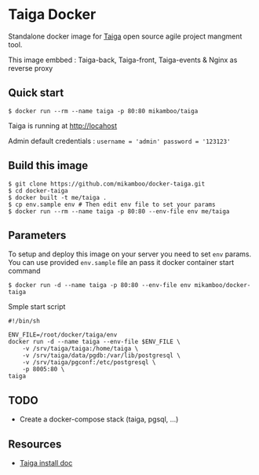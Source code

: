 # Taiga Docker

Standalone docker image for [Taiga](https://taiga.io) open source agile project mangment tool.

This image embbed : Taiga-back, Taiga-front, Taiga-events & Nginx as reverse proxy

## Quick start

```
$ docker run --rm --name taiga -p 80:80 mikamboo/taiga
```

Taiga is running at [http://locahost](http://locahost)

Admin default credentials : `username = 'admin' password = '123123'`

## Build this image 

```
$ git clone https://github.com/mikamboo/docker-taiga.git
$ cd docker-taiga
$ docker built -t me/taiga .
$ cp env.sample env # Then edit env file to set your params
$ docker run --rm --name taiga -p 80:80 --env-file env me/taiga
```

## Parameters

To setup and deploy this image on your server you need to set `env` params. 
You can use provided `env.sample` file an pass it docker container start command

```
$ docker run -d --name taiga -p 80:80 --env-file env mikamboo/docker-taiga
```

Smple start script

```
#!/bin/sh

ENV_FILE=/root/docker/taiga/env
docker run -d --name taiga --env-file $ENV_FILE \
    -v /srv/taiga/taiga:/home/taiga \
    -v /srv/taiga/data/pgdb:/var/lib/postgresql \
    -v /srv/taiga/pgconf:/etc/postgresql \
    -p 8005:80 \
taiga
```

## TODO 

* Create a docker-compose stack (taiga, pgsql, ...)

## Resources 

* [Taiga install doc](http://taigaio.github.io/taiga-doc/dist/setup-production.html)